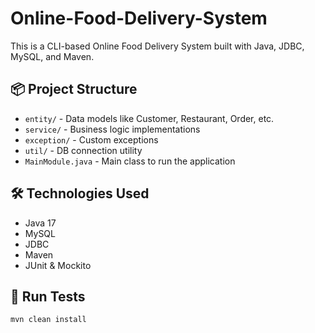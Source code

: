 # Online-Food-Delivery-System

This is a CLI-based Online Food Delivery System built with Java, JDBC, MySQL, and Maven.

## 📦 Project Structure
- `entity/` - Data models like Customer, Restaurant, Order, etc.
- `service/` - Business logic implementations
- `exception/` - Custom exceptions
- `util/` - DB connection utility
- `MainModule.java` - Main class to run the application

## 🛠 Technologies Used
- Java 17
- MySQL
- JDBC
- Maven
- JUnit & Mockito

## 🧪 Run Tests
```bash
mvn clean install
